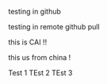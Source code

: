 
testing in github


testing in remote github pull


this is CAI !!

this us from china !


Test 1 TEst 2 TEst 3 
